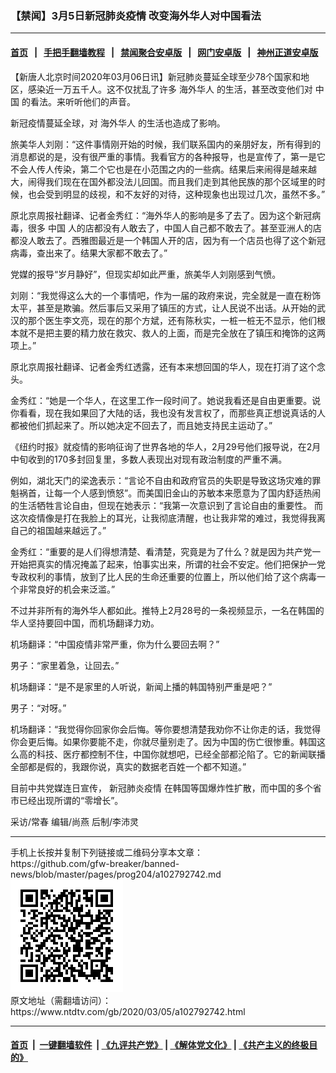 ### 【禁闻】3月5日新冠肺炎疫情 改变海外华人对中国看法
------------------------

#### [首页](https://github.com/gfw-breaker/banned-news/blob/master/README.md) &nbsp;&nbsp;|&nbsp;&nbsp; [手把手翻墙教程](https://github.com/gfw-breaker/guides/wiki) &nbsp;&nbsp;|&nbsp;&nbsp; [禁闻聚合安卓版](https://github.com/gfw-breaker/bn-android) &nbsp;&nbsp;|&nbsp;&nbsp; [网门安卓版](https://github.com/oGate2/oGate) &nbsp;&nbsp;|&nbsp;&nbsp; [神州正道安卓版](https://github.com/SzzdOgate/update) 



<div><div class="post_content" itemprop="articleBody">
 <p>
  【新唐人北京时间2020年03月06日讯】新冠肺炎蔓延全球至少78个国家和地区，感染近一万五千人。这不仅扰乱了许多
  <ok href="https://www.ntdtv.com/gb/海外华人.htm">
   海外华人
  </ok>
  的生活，甚至改变他们对
  <ok href="https://www.ntdtv.com/gb/中国.htm">
   中国
  </ok>
  的看法。来听听他们的声音。
 </p>
 <p>
  新冠疫情蔓延全球，对
  <ok href="https://www.ntdtv.com/gb/海外华人.htm">
   海外华人
  </ok>
  的生活也造成了影响。
 </p>
 <p>
  旅美华人刘刚：“这件事情刚开始的时候，我们联系国内的亲朋好友，所有得到的消息都说的是，没有很严重的事情。我看官方的各种报导，也是宣传了，第一是它不会人传人传染，第二个它也是在小范围之内的一些病。结果后来闹得是越来越大，闹得我们现在在国外都没法儿回国。而且我们走到其他民族的那个区域里的时候，也会受到明显的歧视，和不友好的对待，这种现象也出现过几次，虽然不多。”
 </p>
 <p>
  原北京周报社翻译、记者金秀红：“海外华人的影响是多了去了。因为这个新冠病毒，很多
  <ok href="https://www.ntdtv.com/gb/中国.htm">
   中国
  </ok>
  人的店都没有人敢去了，中国人自己都不敢去了。甚至亚洲人的店都没人敢去了。西雅图最近是一个韩国人开的店，因为有一个店员也得了这个新冠病毒，查出来了。结果大家都不敢去了。”
 </p>
 <p>
  党媒的报导“岁月静好”，但现实却如此严重，旅美华人刘刚感到气愤。
 </p>
 <p>
  刘刚：“我觉得这么大的一个事情吧，作为一届的政府来说，完全就是一直在粉饰太平，甚至是欺骗。然后事后又采用了镇压的方式，让人民说不出话。从开始的武汉的那个医生李文亮，现在的那个方斌，还有陈秋实，一桩一桩无不显示，他们根本就不是把主要的精力放在救灾、救人的上面，而是完全放在了镇压和掩饰的这两项上。”
 </p>
 <p>
  原北京周报社翻译、记者金秀红透露，还有本来想回国的华人，现在打消了这个念头。
 </p>
 <p>
  金秀红：“她是一个华人，在这里工作一段时间了。她说我看还是自由更重要。说你看看，现在我如果回了大陆的话，我也没有发言权了，而那些真正想说真话的人都被他们抓起来了。所以她决定不回去了，而且她支持民主运动了。”
 </p>
 <p>
  《纽约时报》就疫情的影响征询了世界各地的华人，2月29号他们报导说，在2月中旬收到的170多封回复里，多数人表现出对现有政治制度的严重不满。
 </p>
 <p>
  例如，湖北天门的梁逸表示：“言论不自由和政府官员的失职是导致这场灾难的罪魁祸首，让每一个人感到愤怒”。而美国旧金山的苏敏本来愿意为了国内舒适热闹的生活牺牲言论自由，但现在她表示：“我第一次意识到了言论自由的重要性。 而这次疫情像是打在我脸上的耳光，让我彻底清醒，也让我非常的难过，我觉得我离自己的祖国越来越远了。”
 </p>
 <p>
  金秀红：“重要的是人们得想清楚、看清楚，究竟是为了什么？就是因为共产党一开始把真实的情况掩盖了起来，怕事实出来，所谓的社会不安定。他们把保护一党专政权利的事情，放到了比人民的生命还重要的位置上，所以他们给了这个病毒一个非常良好的机会来泛滥。”
 </p>
 <p>
  不过并非所有的海外华人都如此。推特上2月28号的一条视频显示，一名在韩国的华人坚持要回中国，而机场翻译力劝。
 </p>
 <p>
  机场翻译：“中国疫情非常严重，你为什么要回去啊？”
 </p>
 <p>
  男子：“家里着急，让回去。”
 </p>
 <p>
  机场翻译：“是不是家里的人听说，新闻上播的韩国特别严重是吧？”
 </p>
 <p>
  男子：“对呀。”
 </p>
 <p>
  机场翻译：“我觉得你回家你会后悔。等你要想清楚我劝你不让你走的话，我觉得你会更后悔。如果你要能不走，你就尽量别走了。因为中国的伤亡很惨重。韩国这么高的科技、医疗都控制不住，中国你就想吧，已经全部都沦陷了。它的新闻联播全部都是假的，我跟你说，真实的数据老百姓一个都不知道。”
 </p>
 <p>
  目前中共党媒连日宣传，
  <ok href="https://www.ntdtv.com/gb/新冠肺炎疫情.htm">
   新冠肺炎疫情
  </ok>
  在韩国等国爆炸性扩散，而中国的多个省市已经出现所谓的“零增长”。
 </p>
 <p>
  采访/常春 编辑/尚燕 后制/李沛灵
 </p>
 <div class="single_ad">
 </div>
</div>
</div>
<hr/>
手机上长按并复制下列链接或二维码分享本文章：<br/>
https://github.com/gfw-breaker/banned-news/blob/master/pages/prog204/a102792742.md <br/>
<a href='https://github.com/gfw-breaker/banned-news/blob/master/pages/prog204/a102792742.md'><img src='https://github.com/gfw-breaker/banned-news/blob/master/pages/prog204/a102792742.md.png'/></a> <br/>
原文地址（需翻墙访问）：https://www.ntdtv.com/gb/2020/03/05/a102792742.html


------------------------
#### [首页](https://github.com/gfw-breaker/banned-news/blob/master/README.md) &nbsp;|&nbsp; [一键翻墙软件](https://github.com/gfw-breaker/nogfw/blob/master/README.md) &nbsp;| [《九评共产党》](https://github.com/gfw-breaker/9ping.md/blob/master/README.md#九评之一评共产党是什么) | [《解体党文化》](https://github.com/gfw-breaker/jtdwh.md/blob/master/README.md) | [《共产主义的终极目的》](https://github.com/gfw-breaker/gczydzjmd.md/blob/master/README.md)


<img src='http://gfw-breaker.win/banned-news/pages/prog204/a102792742.md' width='0px' height='0px'/>
